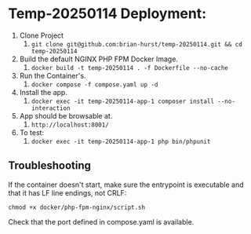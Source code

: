 # Temp-20250114 Deployment:
1) Clone Project
   1) ``git clone git@github.com:brian-hurst/temp-20250114.git && cd temp-20250114``
2) Build the default NGINX PHP FPM Docker Image.
   1) ``docker build -t temp-20250114 . -f Dockerfile --no-cache``
3) Run the Container's.
   1) ``docker compose -f compose.yaml up -d``
4) Install the app.
   1) ``docker exec -it temp-20250114-app-1 composer install --no-interaction``
5) App should be browsable at.
   1) ``http://localhost:8001/``
6) To test:
   1) ``docker exec -it temp-20250114-app-1 php bin/phpunit``

## Troubleshooting
If the container doesn't start, make sure the entrypoint is executable and that it has LF line endings, not CRLF:

```chmod +x docker/php-fpm-nginx/script.sh```

Check that the port defined in compose.yaml is available.
